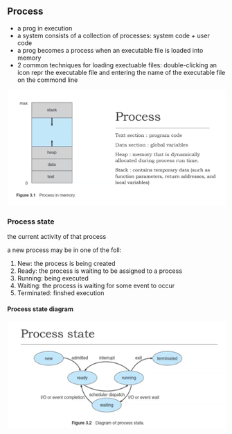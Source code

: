 ## Process 

- a prog in execution
- a system consists of a collection of processes: system code + user code
- a prog becomes a process when an executable file is loaded into memory
- 2 common techniques for loading exectuable files: double-clicking an icon repr the executable file and entering the name of the executable file on the commond line

![processinmemory](./img/processinmemory.png)

### Process state

the current activity of that process

a new process may be in one of the foll:

1. New: the process is being created
2. Ready: the process is waiting to be assigned to a process
3. Running: being executed
4. Waiting: the process is waiting for some event to occur
5. Terminated: finshed execution

#### Process state diagram

![PSdiag](./img/PSdiag.png)








